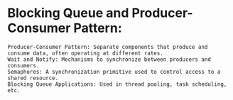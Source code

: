 # Blocking Queue and Producer-Consumer Pattern:

    Producer-Consumer Pattern: Separate components that produce and consume data, often operating at different rates.
    Wait and Notify: Mechanisms to synchronize between producers and consumers.
    Semaphores: A synchronization primitive used to control access to a shared resource.
    Blocking Queue Applications: Used in thread pooling, task scheduling, etc.
